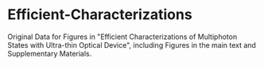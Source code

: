 # Efficient-Characterizations
Original Data for Figures in "Efficient Characterizations of Multiphoton States with Ultra-thin Optical Device", including Figures in the main text and Supplementary Materials.
